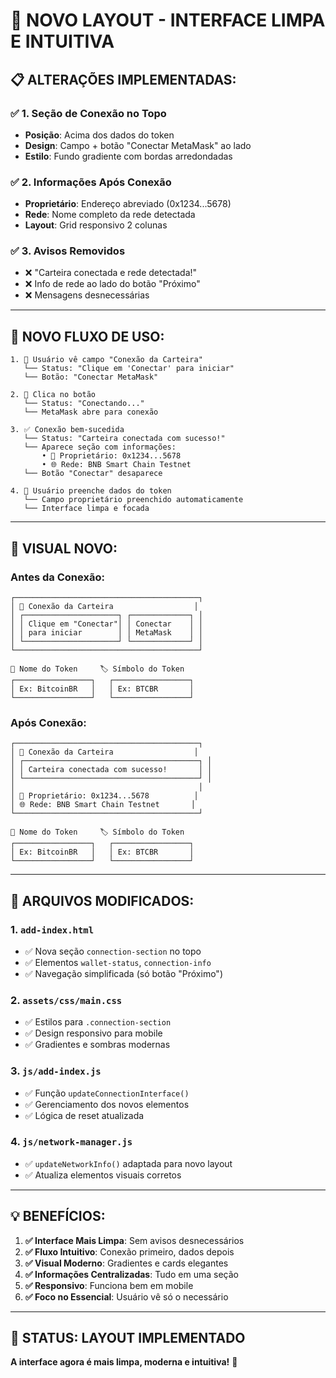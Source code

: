 # 🎨 **NOVO LAYOUT - INTERFACE LIMPA E INTUITIVA**

## 📋 **ALTERAÇÕES IMPLEMENTADAS:**

### ✅ **1. Seção de Conexão no Topo**
- **Posição**: Acima dos dados do token
- **Design**: Campo + botão "Conectar MetaMask" ao lado
- **Estilo**: Fundo gradiente com bordas arredondadas

### ✅ **2. Informações Após Conexão**
- **Proprietário**: Endereço abreviado (0x1234...5678)
- **Rede**: Nome completo da rede detectada
- **Layout**: Grid responsivo 2 colunas

### ✅ **3. Avisos Removidos**
- ❌ "Carteira conectada e rede detectada!"
- ❌ Info de rede ao lado do botão "Próximo"
- ❌ Mensagens desnecessárias

---

## 🎯 **NOVO FLUXO DE USO:**

```
1. 👀 Usuário vê campo "Conexão da Carteira"
   └── Status: "Clique em 'Conectar' para iniciar"
   └── Botão: "Conectar MetaMask"

2. 🔗 Clica no botão
   └── Status: "Conectando..."
   └── MetaMask abre para conexão

3. ✅ Conexão bem-sucedida
   └── Status: "Carteira conectada com sucesso!"
   └── Aparece seção com informações:
       • 👤 Proprietário: 0x1234...5678
       • 🌐 Rede: BNB Smart Chain Testnet
   └── Botão "Conectar" desaparece

4. 📝 Usuário preenche dados do token
   └── Campo proprietário preenchido automaticamente
   └── Interface limpa e focada
```

---

## 🎨 **VISUAL NOVO:**

### **Antes da Conexão:**
```
┌─────────────────────────────────────────┐
│ 🔗 Conexão da Carteira                  │
│ ┌─────────────────────┐ ┌─────────────┐ │
│ │ Clique em "Conectar"│ │ Conectar    │ │
│ │ para iniciar        │ │ MetaMask    │ │
│ └─────────────────────┘ └─────────────┘ │
└─────────────────────────────────────────┘

📝 Nome do Token     🏷️ Símbolo do Token
┌─────────────────┐   ┌─────────────────┐
│ Ex: BitcoinBR   │   │ Ex: BTCBR       │
└─────────────────┘   └─────────────────┘
```

### **Após Conexão:**
```
┌─────────────────────────────────────────┐
│ 🔗 Conexão da Carteira                  │
│ ┌───────────────────────────────────────┐ │
│ │ Carteira conectada com sucesso!       │ │
│ └───────────────────────────────────────┘ │
│                                         │
│ 👤 Proprietário: 0x1234...5678          │
│ 🌐 Rede: BNB Smart Chain Testnet       │
└─────────────────────────────────────────┘

📝 Nome do Token     🏷️ Símbolo do Token
┌─────────────────┐   ┌─────────────────┐
│ Ex: BitcoinBR   │   │ Ex: BTCBR       │
└─────────────────┘   └─────────────────┘
```

---

## 🔧 **ARQUIVOS MODIFICADOS:**

### **1. `add-index.html`**
- ✅ Nova seção `connection-section` no topo
- ✅ Elementos `wallet-status`, `connection-info`
- ✅ Navegação simplificada (só botão "Próximo")

### **2. `assets/css/main.css`**
- ✅ Estilos para `.connection-section`
- ✅ Design responsivo para mobile
- ✅ Gradientes e sombras modernas

### **3. `js/add-index.js`**
- ✅ Função `updateConnectionInterface()`
- ✅ Gerenciamento dos novos elementos
- ✅ Lógica de reset atualizada

### **4. `js/network-manager.js`**
- ✅ `updateNetworkInfo()` adaptada para novo layout
- ✅ Atualiza elementos visuais corretos

---

## 💡 **BENEFÍCIOS:**

1. **✅ Interface Mais Limpa**: Sem avisos desnecessários
2. **✅ Fluxo Intuitivo**: Conexão primeiro, dados depois
3. **✅ Visual Moderno**: Gradientes e cards elegantes
4. **✅ Informações Centralizadas**: Tudo em uma seção
5. **✅ Responsivo**: Funciona bem em mobile
6. **✅ Foco no Essencial**: Usuário vê só o necessário

---

## 🚀 **STATUS: LAYOUT IMPLEMENTADO**

**A interface agora é mais limpa, moderna e intuitiva!** 🎨

